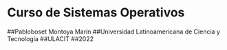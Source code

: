 # Curso de Sistemas Operativos

##Pabloboset Montoya Marín
##Universidad Latinoamericana de Ciencia y Tecnología
##ULACIT
##2022
